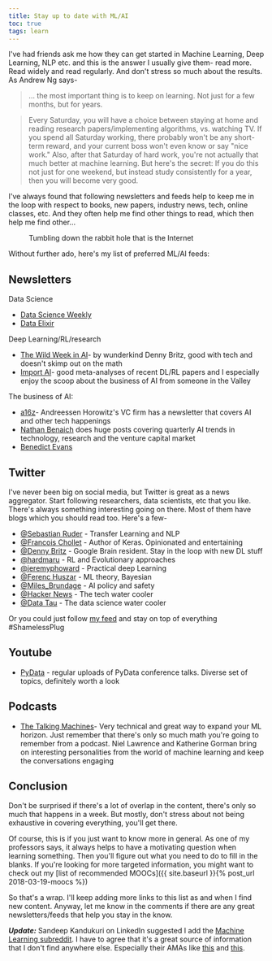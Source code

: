 ```yaml
---
title: Stay up to date with ML/AI
toc: true
tags: learn
---
```


I've had friends ask me how they can get started in Machine Learning, Deep
Learning, NLP etc. and this is the answer I usually give them- read more. Read
widely and read regularly. And don't stress so much about the results. As
Andrew Ng says-

>... the most important thing is to keep on learning. Not just for a few
>months, but for years.

>Every Saturday, you will have a choice between staying at home and reading
>research papers/implementing algorithms, vs. watching TV. If you spend all
>Saturday working, there probably won't be any short-term reward, and your
>current boss won't even know or say "nice work." Also, after that Saturday of
>hard work, you're not actually that much better at machine learning. But
>here's the secret: If you do this not just for one weekend, but instead study
>consistently for a year, then you will become very good.
  
I've always found that following newsletters and feeds help to keep me in the
loop with respect to books, new papers, industry news, tech, online classes,
etc. And they often help me find other things to read, which then help me find
other...

<figure class="align-center">
  <img src="{{ site.url }}{{ site.baseurl }}/assets/images/rabbithole.jpg" alt="">
  <figcaption>Tumbling down the rabbit hole that is the Internet</figcaption>
</figure> 

Without further ado, here's my list of preferred ML/AI feeds:

## Newsletters

Data Science
- [Data Science Weekly](https://www.datascienceweekly.org/)
- [Data Elixir](https://dataelixir.com/)

Deep Learning/RL/research

- [The Wild Week in AI](https://www.getrevue.co/profile/wildml)- by wunderkind Denny Britz, good with tech and doesn't skimp out on the math
- [Import AI](https://jack-clark.net/import-ai/)- good meta-analyses of recent
  DL/RL papers and I especially enjoy the scoop about the business of AI from
  someone in the Valley

The business of AI:

- [a16z](https://a16z.com/)- Andreessen Horowitz's VC firm has a newsletter that
  covers AI and other tech happenings
- [Nathan Benaich](https://www.getrevue.co/profile/nathanbenaich/) does huge
  posts covering quarterly AI trends in technology, research and the venture
  capital market
- [Benedict Evans](https://www.ben-evans.com/newsletter/) 

## Twitter

I've never been big on social media, but Twitter is great as a news aggregator.
Start following researchers, data scientists, etc that you like. There's always
something interesting going on there. Most of them have blogs which you should
read too. Here's a few-

- [@Sebastian Ruder](https://twitter.com/seb_ruder) - Transfer Learning and NLP
- [@Francois Chollet](https://twitter.com/fchollet) - Author of Keras. Opinionated and entertaining 
- [@Denny Britz](https://twitter.com/dennybritz) - Google Brain resident. Stay in the loop with new DL stuff
- [@hardmaru](https://twitter.com/hardmaru) - RL and Evolutionary approaches
- [@jeremyphoward](@jeremyphoward) - Practical deep Learning
- [@Ferenc Huszar](https://twitter.com/fhuszar) - ML theory, Bayesian
- [@Miles_Brundage](https://twitter.com/Miles_Brundage) - AI policy and safety
- [@Hacker News](https://twitter.com/newsycombinator) - The tech water cooler
- [@Data Tau](https://twitter.com/__DataTau__) - The data science water cooler

Or you could just follow [my feed](https://twitter.com/nonja_master) and stay on
top of everything #ShamelessPlug

## Youtube

- [PyData](https://www.youtube.com/user/PyDataTV) - regular uploads of PyData
  conference talks. Diverse set of topics, definitely worth a look

## Podcasts

- [The Talking Machines](http://www.thetalkingmachines.com/)- Very technical
  and great way to expand your ML horizon. Just remember that there's only so
  much math you're going to remember from a podcast. Niel Lawrence and
  Katherine Gorman bring on  interesting personalities from the world of
  machine learning and keep the conversations engaging

## Conclusion

Don't be surprised if there's a lot of overlap in the content, there's only so
much that happens in a week. But mostly, don't stress about not being
exhaustive in covering everything, you'll get there.

Of course, this is if you just want to know more in general. As one of my
professors says, it always helps to have a motivating question when learning
something. Then you'll figure out what you need to do to fill in the blanks.
If you're looking for more targeted information, you might want to check out
my [list of recommended MOOCs]({{ site.baseurl }}{% post_url 2018-03-19-moocs %})

So that's a wrap. I'll keep adding more links to this list as and when I find
new content. Anyway, let me know in the comments if there are any great
newsletters/feeds that help you stay in the know.


***Update:*** Sandeep Kandukuri on LinkedIn suggested I add the [Machine Learning
subreddit](https://www.reddit.com/r/MachineLearning/). I have to agree that
it's a great source of information that I don't find anywhere else. Especially
their AMAs like [this](https://www.reddit.com/r/MachineLearning/comments/7yi3yr/n_lecun_horvitz_and_norvig_ama_on_rscience/) and [this](https://www.reddit.com/r/MachineLearning/comments/6z51xb/we_are_the_google_brain_team_wed_love_to_answer/).
